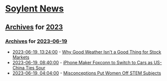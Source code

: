 # [Soylent News](../../../README.md)

## [Archives](../../index.md) for [2023](../index.md)

### [Archives](../../index.md) for [2023-06-19](index.md)

* [2023-06-19, 13:24:00](https://soylentnews.org/article.pl?sid=23/06/18/1725211&from=rss) - [Why Good Weather Isn't a Good Thing for Stock Markets](https://soylentnews.org/article.pl?sid=23/06/18/1725211&from=rss)
* [2023-06-19, 08:40:00](https://soylentnews.org/article.pl?sid=23/06/17/1840209&from=rss) - [iPhone Maker Foxconn to Switch to Cars as US-China Ties Sour](https://soylentnews.org/article.pl?sid=23/06/17/1840209&from=rss)
* [2023-06-19, 04:04:00](https://soylentnews.org/article.pl?sid=23/06/17/1750235&from=rss) - [Misconceptions Put Women Off STEM Subjects](https://soylentnews.org/article.pl?sid=23/06/17/1750235&from=rss)
